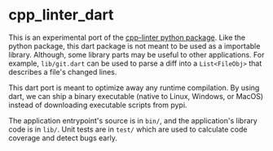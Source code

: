 # cpp_linter_dart

This is an experimental port of the
[cpp-linter python package](https://github.com/cpp-linter/cpp-linter). Like the
python package, this dart package is not meant to be used as a importable library.
Although, some library parts may be useful to other applications. For example,
`lib/git.dart` can be used to parse a diff into a `List<FileObj>` that describes a file's changed lines.

This dart port is meant to optimize away any runtime compilation. By using dart, we
can ship a binary executable (native to Linux, Windows, or MacOS) instead of
downloading executable scripts from pypi.

The application entrypoint's source is in `bin/`, and the application's library code
is in `lib/`. Unit tests are in `test/` which are used to calculate code coverage and detect bugs early.
